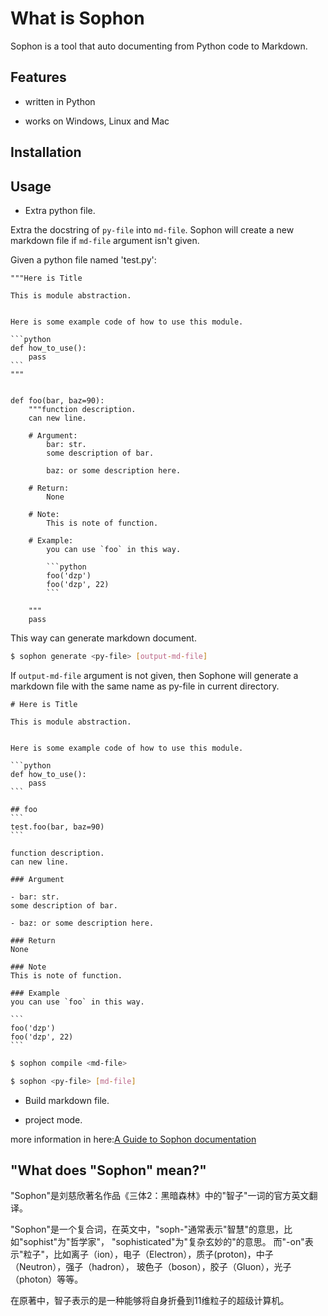 # What is Sophon
 
 Sophon is a tool that auto documenting from Python code to Markdown.

## Features

- written in Python

- works on Windows, Linux and Mac

## Installation


## Usage

- Extra python file.

Extra the docstring of `py-file` into `md-file`.
Sophon will create a new markdown file if `md-file` argument isn't given.

Given a python file named 'test.py':

    """Here is Title
    
    This is module abstraction.
    
    
    Here is some example code of how to use this module.
    
    ```python
    def how_to_use():
        pass
    ```
    """
    
    
    def foo(bar, baz=90):
        """function description.
        can new line.
    
        # Argument:
            bar: str.
            some description of bar.
    
            baz: or some description here.
    
        # Return:
            None
    
        # Note:
            This is note of function.
    
        # Example:
            you can use `foo` in this way.
    
            ```python
            foo('dzp')
            foo('dzp', 22)
            ```
    
        """
        pass
       

This way can generate markdown document.
```bash
$ sophon generate <py-file> [output-md-file]
```

If `output-md-file` argument is not given,
then Sophone will generate a markdown file with the same name as py-file in current directory.

    # Here is Title
        
    This is module abstraction.
    
    
    Here is some example code of how to use this module.
    
    ```python
    def how_to_use():
        pass
    ```
    
    ## foo 
    ```
    test.foo(bar, baz=90)
    ```
    
    function description.
    can new line.
    
    ### Argument
    
    - bar: str.
    some description of bar.
    
    - baz: or some description here.
    
    ### Return
    None
    
    ### Note
    This is note of function.
    
    ### Example
    you can use `foo` in this way.
    
    ```
    foo('dzp')
    foo('dzp', 22)
    ```

 


```bash
$ sophon compile <md-file>
```

```bash
$ sophon <py-file> [md-file]
```

- Build markdown file.


- project mode.


more information in here:[A Guide to Sophon documentation](https://github.com/numpy/numpy/blob/master/doc/HOWTO_DOCUMENT.rst.txt)


## "What does "Sophon" mean?"

"Sophon"是刘慈欣著名作品《三体2：黑暗森林》中的"智子"一词的官方英文翻译。

"Sophon"是一个复合词，在英文中，"soph-"通常表示"智慧"的意思，比如"sophist"为"哲学家"，
"sophisticated"为"复杂玄妙的"的意思。
而"-on"表示"粒子"，比如离子（ion），电子（Electron），质子(proton)，中子（Neutron），强子（hadron），
玻色子（boson），胶子（Gluon），光子（photon）等等。

在原著中，智子表示的是一种能够将自身折叠到11维粒子的超级计算机。